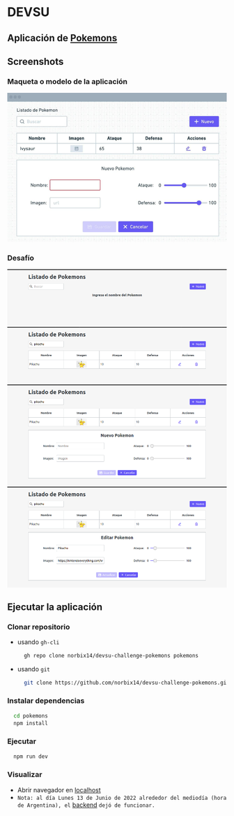 # DEVSU

## Aplicación de [Pokemons](https://github.com/norbix14/devsu-challenge-pokemons "Proyecto en GitHub")

## Screenshots

### Maqueta o modelo de la aplicación

![Maqueta](screenshots/model.png "Maqueta")

### Desafío

![Challenge](screenshots/search.png "Buscar")
![Challenge](screenshots/pokemon.png "Pokemon")
![Challenge](screenshots/add.png "Nuevo")
![Challenge](screenshots/edit.png "Editar")

## Ejecutar la aplicación

### Clonar repositorio

* usando `gh-cli`

  ```bash
    gh repo clone norbix14/devsu-challenge-pokemons pokemons
  ```

* usando `git`

  ```bash
    git clone https://github.com/norbix14/devsu-challenge-pokemons.git pokemons
  ```

### Instalar dependencias

  ```bash
    cd pokemons
    npm install
  ```

### Ejecutar

  ```bash
    npm run dev
  ```

### Visualizar

* Abrir navegador en [localhost](http://localhost:3000 "puerto 3000")
* `Nota: al día Lunes 13 de Junio de 2022 alrededor del mediodía (hora de Argentina), el` [backend](https://pokemon-pichincha.herokuapp.com/pokemons "backend") `dejó de funcionar.`
